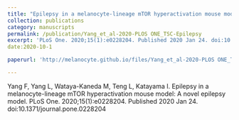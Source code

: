 ```yaml
---
title: "Epilepsy in a melanocyte-lineage mTOR hyperactivation mouse model: A novel epilepsy model"
collection: publications
category: manuscripts
permalink: /publication/Yang_et_al-2020-PLOS ONE_TSC-Epilepsy
excerpt: 'PLoS One. 2020;15(1):e0228204. Published 2020 Jan 24. doi:10.1371/journal.pone.0228204'
date:2020-10-1

paperurl: 'http://melanocyte.github.io/files/Yang_et_al-2020-PLOS ONE_TSC-Epilepsy.pdf'

---
```

Yang F, Yang L, Wataya-Kaneda M, Teng L, Katayama I. Epilepsy in a melanocyte-lineage mTOR hyperactivation mouse model: A novel epilepsy model. PLoS One. 2020;15(1):e0228204. Published 2020 Jan 24. doi:10.1371/journal.pone.0228204